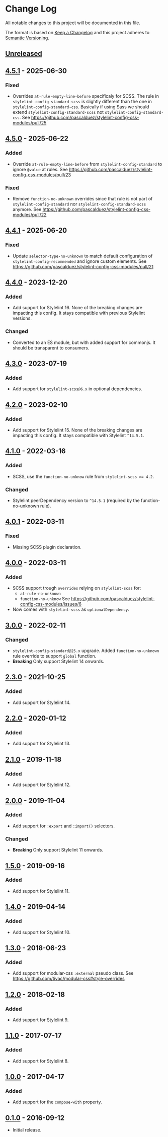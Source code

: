 # Change Log
All notable changes to this project will be documented in this file.

The format is based on [Keep a Changelog](http://keepachangelog.com/)
and this project adheres to [Semantic Versioning](http://semver.org/).

## [Unreleased]

## [4.5.1] - 2025-06-30
### Fixed
  * Overrides `at-rule-empty-line-before` specificaly for SCSS.
    The rule in `stylelint-config-standard-scss` is slightly different than the 
    one in `stylelint-config-standard-css`.
    Basically if using Sass we should extend `stylelint-config-standard-scss` 
    not `stylelint-config-standard-css`.
    See https://github.com/pascalduez/stylelint-config-css-modules/pull/25

## [4.5.0] - 2025-06-22
### Added
  * Override `at-rule-empty-line-before` from `stylelint-config-standard` to
    ignore `@value` at rules.
    See https://github.com/pascalduez/stylelint-config-css-modules/pull/23

### Fixed
  * Remove `function-no-unknown` overrides since that rule is not part
    of `stylelint-config-standard` nor `stylelint-config-standard-scss`
    anymore.
    See https://github.com/pascalduez/stylelint-config-css-modules/pull/22

## [4.4.1] - 2025-06-20
### Fixed
  * Update `selector-type-no-unknown` to match default configuration of
    `stylelint-config-recommended` and ignore custom elements.
    See https://github.com/pascalduez/stylelint-config-css-modules/pull/21

## [4.4.0] - 2023-12-20
### Added
  * Add support for Stylelint 16.
    None of the breaking changes are impacting this config.
    It stays compatible with previous Stylelint versions.

### Changed
  * Converted to an ES module, but with added support for commonjs.
    It should be transparent to consumers.

## [4.3.0] - 2023-07-19
### Added
  * Add support for `stylelint-scss@6.x` in optional dependencies.

## [4.2.0] - 2023-02-10
### Added
  * Add support for Stylelint 15.
    None of the breaking changes are impacting this config.
    It stays compatible with Stylelint `^14.5.1`.

## [4.1.0] - 2022-03-16
### Added
  * SCSS, use the `function-no-unknow` rule from `stylelint-scss >= 4.2`.

### Changed
  * Stylelint peerDependency version to `^14.5.1` 
    (required by the function-no-unknown rule).

## [4.0.1] - 2022-03-11
### Fixed
  * Missing SCSS plugin declaration.

## [4.0.0] - 2022-03-11
### Added
  * SCSS support trough `overrides` relying on `stylelint-scss` for:
    - `at-rule-no-unknown`
    - `function-no-unknow`
    See https://github.com/pascalduez/stylelint-config-css-modules/issues/6
  * Now comes with `stylelint-scss` as `optionalDependency`.

## [3.0.0] - 2022-02-11
### Changed
  * `stylelint-config-standard@25.x` upgrade.
    Added `function-no-unknown` rule override to support `global` function.
  * **Breaking**
    Only support Stylelint 14 onwards.

## [2.3.0] - 2021-10-25
### Added
  * Add support for Stylelint 14.

## [2.2.0] - 2020-01-12
### Added
  * Add support for Stylelint 13.

## [2.1.0] - 2019-11-18
### Added
  * Add support for Stylelint 12.

## [2.0.0] - 2019-11-04
### Added
  * Add support for `:export` and `:import()` selectors.

### Changed
  * **Breaking**
   Only support Stylelint 11 onwards.

## [1.5.0] - 2019-09-16
### Added
  * Add support for Stylelint 11.

## [1.4.0] - 2019-04-14
### Added
  * Add support for Stylelint 10.

## [1.3.0] - 2018-06-23
### Added
  * Add support for modular-css `:external` pseudo class.
    See https://github.com/tivac/modular-css#style-overrides

## [1.2.0] - 2018-02-18
### Added
  * Add support for Stylelint 9.

## [1.1.0] - 2017-07-17
### Added
  * Add support for Stylelint 8.

## [1.0.0] - 2017-04-17
### Added
  * Add support for the `compose-with` property.

## [0.1.0] - 2016-09-12
  * Initial release.

[Unreleased]: https://github.com/pascalduez/stylelint-config-css-modules/compare/4.5.1...HEAD
[4.5.1]: https://github.com/pascalduez/stylelint-config-css-modules/tags/4.5.1
[4.5.0]: https://github.com/pascalduez/stylelint-config-css-modules/tags/4.5.0
[4.4.1]: https://github.com/pascalduez/stylelint-config-css-modules/tags/4.4.1
[4.4.0]: https://github.com/pascalduez/stylelint-config-css-modules/tags/4.4.0
[4.3.0]: https://github.com/pascalduez/stylelint-config-css-modules/tags/4.3.0
[4.2.0]: https://github.com/pascalduez/stylelint-config-css-modules/tags/4.2.0
[4.1.0]: https://github.com/pascalduez/stylelint-config-css-modules/tags/4.1.0
[4.0.1]: https://github.com/pascalduez/stylelint-config-css-modules/tags/4.0.1
[4.0.0]: https://github.com/pascalduez/stylelint-config-css-modules/tags/4.0.0
[3.0.0]: https://github.com/pascalduez/stylelint-config-css-modules/tags/3.0.0
[2.3.0]: https://github.com/pascalduez/stylelint-config-css-modules/tags/2.3.0
[2.2.0]: https://github.com/pascalduez/stylelint-config-css-modules/tags/2.2.0
[2.1.0]: https://github.com/pascalduez/stylelint-config-css-modules/tags/2.1.0
[2.0.0]: https://github.com/pascalduez/stylelint-config-css-modules/tags/2.0.0
[1.5.0]: https://github.com/pascalduez/stylelint-config-css-modules/tags/1.5.0
[1.4.0]: https://github.com/pascalduez/stylelint-config-css-modules/tags/1.4.0
[1.3.0]: https://github.com/pascalduez/stylelint-config-css-modules/tags/1.3.0
[1.2.0]: https://github.com/pascalduez/stylelint-config-css-modules/tags/1.2.0
[1.1.0]: https://github.com/pascalduez/stylelint-config-css-modules/tags/1.1.0
[1.0.0]: https://github.com/pascalduez/stylelint-config-css-modules/tags/1.0.0
[0.1.0]: https://github.com/pascalduez/stylelint-config-css-modules/tags/0.1.0
